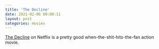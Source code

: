 ```yaml
---
title: 'The Decline'
date: 2021-02-06 00:00:11
layout: post
categories: movies
---
```


[The Decline](https://www.netflix.com/title/81013927) on Netflix is a pretty good when-the-shit-hits-the-fan action movie.  
